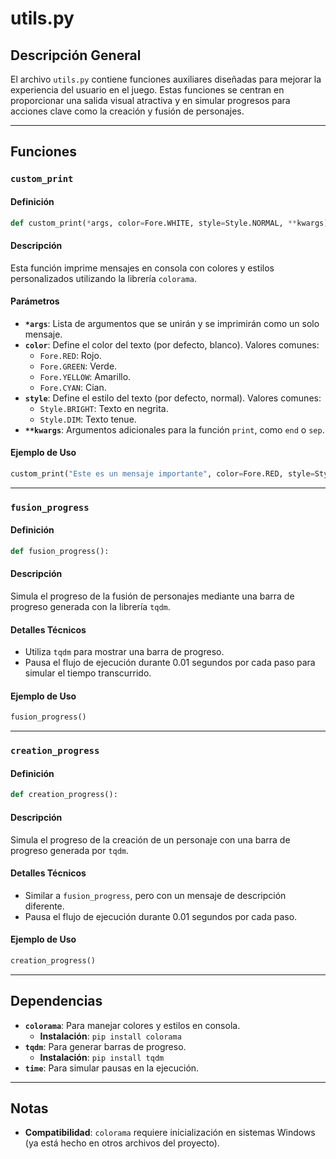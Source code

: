 # utils.py

## Descripción General

El archivo `utils.py` contiene funciones auxiliares diseñadas para mejorar la experiencia del usuario en el juego. Estas funciones se centran en proporcionar una salida visual atractiva y en simular progresos para acciones clave como la creación y fusión de personajes.

---

## Funciones

### `custom_print`

#### Definición
```python
def custom_print(*args, color=Fore.WHITE, style=Style.NORMAL, **kwargs):
```

#### Descripción
Esta función imprime mensajes en consola con colores y estilos personalizados utilizando la librería `colorama`.

#### Parámetros
- **`*args`**: Lista de argumentos que se unirán y se imprimirán como un solo mensaje.
- **`color`**: Define el color del texto (por defecto, blanco). Valores comunes:
  - `Fore.RED`: Rojo.
  - `Fore.GREEN`: Verde.
  - `Fore.YELLOW`: Amarillo.
  - `Fore.CYAN`: Cian.
- **`style`**: Define el estilo del texto (por defecto, normal). Valores comunes:
  - `Style.BRIGHT`: Texto en negrita.
  - `Style.DIM`: Texto tenue.
- **`**kwargs`**: Argumentos adicionales para la función `print`, como `end` o `sep`.

#### Ejemplo de Uso
```python
custom_print("Este es un mensaje importante", color=Fore.RED, style=Style.BRIGHT)
```

---

### `fusion_progress`

#### Definición
```python
def fusion_progress():
```

#### Descripción
Simula el progreso de la fusión de personajes mediante una barra de progreso generada con la librería `tqdm`.

#### Detalles Técnicos
- Utiliza `tqdm` para mostrar una barra de progreso.
- Pausa el flujo de ejecución durante 0.01 segundos por cada paso para simular el tiempo transcurrido.

#### Ejemplo de Uso
```python
fusion_progress()
```

---

### `creation_progress`

#### Definición
```python
def creation_progress():
```

#### Descripción
Simula el progreso de la creación de un personaje con una barra de progreso generada por `tqdm`.

#### Detalles Técnicos
- Similar a `fusion_progress`, pero con un mensaje de descripción diferente.
- Pausa el flujo de ejecución durante 0.01 segundos por cada paso.

#### Ejemplo de Uso
```python
creation_progress()
```

---

## Dependencias

- **`colorama`**: Para manejar colores y estilos en consola.
  - **Instalación**: `pip install colorama`
- **`tqdm`**: Para generar barras de progreso.
  - **Instalación**: `pip install tqdm`
- **`time`**: Para simular pausas en la ejecución.

---

## Notas
- **Compatibilidad**: `colorama` requiere inicialización en sistemas Windows (ya está hecho en otros archivos del proyecto).

